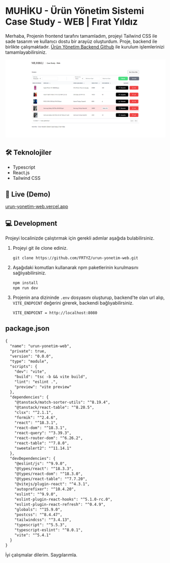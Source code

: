 # MUHİKU - Ürün Yönetim Sistemi Case Study - WEB | Fırat Yıldız

Merhaba, Projenin frontend tarafını tamamladım, projeyi Tailwind CSS ile sade tasarım ve kullanıcı dostu bir arayüz oluşturdum. Proje, backend ile birlikte çalışmaktadır. [Ürün Yönetim Backend Github](https://github.com/FRTYZ/urun-yonetim-backend) ile kurulum işlemlerinizi tamamlayabilirsiniz.

![alt text](https://raw.githubusercontent.com/FRTYZ/urun-yonetim-web/main/public/home.png)

## 🛠 Teknolojiler 
- Typescript
- React.js
- Tailwind CSS

## 🚀 Live (Demo)

[urun-yonetim-web.vercel.app](https://urun-yonetim-web.vercel.app/)

## 💻 Development 

Projeyi localinizde çalıştırmak için gerekli adımlar aşağıda bulabilirsiniz.

1. Projeyi git ile clone ediniz.

    ```
    git clone https://github.com/FRTYZ/urun-yonetim-web.git
    ```

2. Aşağıdaki komutları kullanarak npm paketlerinin kurulmasını sağlıyabilirsiniz.

    ```
    npm install
    npm run dev
    ```

3. Projenin ana dizininde `.env` dosyasını oluşturup, backend'te olan url alıp, `VITE_ENDPOINT` değerini girerek, backendi bağlıyabilirsiniz.

    ```
    VITE_ENDPOINT = http://localhost:8080
    ```

## package.json

```
{
  "name": "urun-yonetim-web",
  "private": true,
  "version": "0.0.0",
  "type": "module",
  "scripts": {
    "dev": "vite",
    "build": "tsc -b && vite build",
    "lint": "eslint .",
    "preview": "vite preview"
  },
  "dependencies": {
    "@tanstack/match-sorter-utils": "^8.19.4",
    "@tanstack/react-table": "^8.20.5",
    "clsx": "^2.1.1",
    "formik": "^2.4.6",
    "react": "^18.3.1",
    "react-dom": "^18.3.1",
    "react-query": "^3.39.3",
    "react-router-dom": "^6.26.2",
    "react-table": "^7.8.0",
    "sweetalert2": "^11.14.1"
  },
  "devDependencies": {
    "@eslint/js": "^9.9.0",
    "@types/react": "^18.3.3",
    "@types/react-dom": "^18.3.0",
    "@types/react-table": "^7.7.20",
    "@vitejs/plugin-react": "^4.3.1",
    "autoprefixer": "^10.4.20",
    "eslint": "^9.9.0",
    "eslint-plugin-react-hooks": "^5.1.0-rc.0",
    "eslint-plugin-react-refresh": "^0.4.9",
    "globals": "^15.9.0",
    "postcss": "^8.4.47",
    "tailwindcss": "^3.4.13",
    "typescript": "^5.5.3",
    "typescript-eslint": "^8.0.1",
    "vite": "^5.4.1"
  }
}
```

İyi çalışmalar dilerim. Saygılarımla.